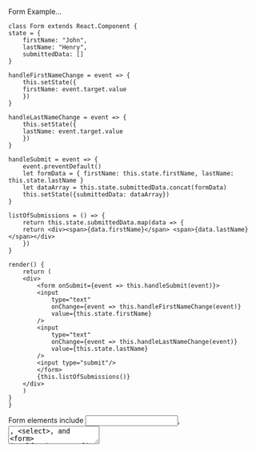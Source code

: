 Form Example...
 
    class Form extends React.Component {
    state = {
        firstName: "John",
        lastName: "Henry",
        submittedData: []
    }
    
    handleFirstNameChange = event => {
        this.setState({
        firstName: event.target.value
        })
    }
    
    handleLastNameChange = event => {
        this.setState({
        lastName: event.target.value
        })
    }
    
    handleSubmit = event => {
        event.preventDefault()
        let formData = { firstName: this.state.firstName, lastName: this.state.lastName }
        let dataArray = this.state.submittedData.concat(formData)
        this.setState({submittedData: dataArray})
    }
    
    listOfSubmissions = () => {
        return this.state.submittedData.map(data => {
        return <div><span>{data.firstName}</span> <span>{data.lastName}</span></div>
        })
    }
    
    render() {
        return (
        <div>
            <form onSubmit={event => this.handleSubmit(event)}>
            <input
                type="text"
                onChange={event => this.handleFirstNameChange(event)}
                value={this.state.firstName}
            />
            <input
                type="text"
                onChange={event => this.handleLastNameChange(event)}
                value={this.state.lastName}
            />
            <input type="submit"/>
            </form>
            {this.listOfSubmissions()}
        </div>
        )
    }
    }


    
Form elements include <input>, <textarea>, <select>, and <form> itself. When we talk about inputs in this lesson, we broadly mean the form elements (<input>, <textarea>, <select>) and not always specifically just <input>.

To control the value of these inputs, we use a prop specific to that type of input:

For <input>, <textarea>, and <option>, we use value, as we have seen.

For <input type="checkbox"> and <input type="radio">, we use checked

Each of these attributes can be set based on a state value. Each also has an onChange event listener, allowing us to update state when a user interacts with a form
